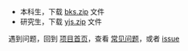 
- 本科生，下载 [bks.zip](https://github.com/yuhldr/LZUThesis2020/releases/download/自动打包/bks.zip) 文件
- 研究生，下载 [yjs.zip](https://github.com/yuhldr/LZUThesis2020/releases/download/自动打包/yjs.zip) 文件

遇到问题，回到 [项目首页](https://github.com/yuhldr/LZUThesis2020)，查看 [常见问题](https://github.com/yuhldr/LZUThesis2020/blob/master/md/QA.md)，或者 [issue](https://github.com/yuhldr/LZUThesis2020/issues/new/choose)
